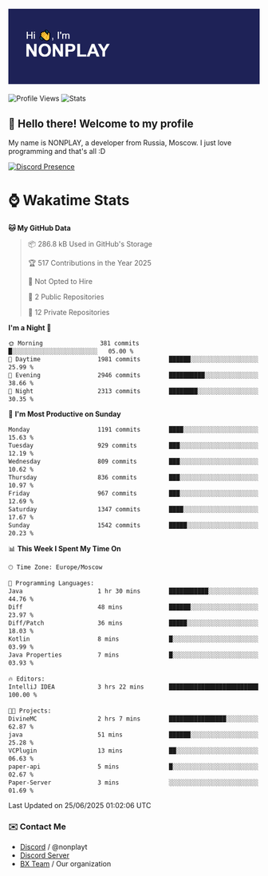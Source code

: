 ![Discord Presence](./header.png)
<br></br>
![Profile Views](https://komarev.com/ghpvc/?username=NONPLAYT&color=blue&style=for-the-badge)
![Stats](https://img.shields.io/badge/0%25-OPTIMIZED-orange?style=for-the-badge)


## :wave: Hello there! Welcome to my profile

My name is NONPLAY, a developer from Russia, Moscow. I just love programming and that's all :D

[![Discord Presence](https://lanyard.cnrad.dev/api/597087584090587177?showDisplayName=true)](https://discord.com/users/597087584090587177) 

# ⌚ Wakatime Stats

<!--START_SECTION:waka-->
**🐱 My GitHub Data** 

> 📦 286.8 kB Used in GitHub's Storage 
 > 
> 🏆 517 Contributions in the Year 2025
 > 
> 🚫 Not Opted to Hire
 > 
> 📜 2 Public Repositories 
 > 
> 🔑 12 Private Repositories 
 > 
**I'm a Night 🦉** 

```text
🌞 Morning                381 commits         █░░░░░░░░░░░░░░░░░░░░░░░░   05.00 % 
🌆 Daytime                1981 commits        ██████░░░░░░░░░░░░░░░░░░░   25.99 % 
🌃 Evening                2946 commits        ██████████░░░░░░░░░░░░░░░   38.66 % 
🌙 Night                  2313 commits        ████████░░░░░░░░░░░░░░░░░   30.35 % 
```
📅 **I'm Most Productive on Sunday** 

```text
Monday                   1191 commits        ████░░░░░░░░░░░░░░░░░░░░░   15.63 % 
Tuesday                  929 commits         ███░░░░░░░░░░░░░░░░░░░░░░   12.19 % 
Wednesday                809 commits         ███░░░░░░░░░░░░░░░░░░░░░░   10.62 % 
Thursday                 836 commits         ███░░░░░░░░░░░░░░░░░░░░░░   10.97 % 
Friday                   967 commits         ███░░░░░░░░░░░░░░░░░░░░░░   12.69 % 
Saturday                 1347 commits        ████░░░░░░░░░░░░░░░░░░░░░   17.67 % 
Sunday                   1542 commits        █████░░░░░░░░░░░░░░░░░░░░   20.23 % 
```


📊 **This Week I Spent My Time On** 

```text
🕑︎ Time Zone: Europe/Moscow

💬 Programming Languages: 
Java                     1 hr 30 mins        ███████████░░░░░░░░░░░░░░   44.76 % 
Diff                     48 mins             ██████░░░░░░░░░░░░░░░░░░░   23.97 % 
Diff/Patch               36 mins             █████░░░░░░░░░░░░░░░░░░░░   18.03 % 
Kotlin                   8 mins              █░░░░░░░░░░░░░░░░░░░░░░░░   03.99 % 
Java Properties          7 mins              █░░░░░░░░░░░░░░░░░░░░░░░░   03.93 % 

🔥 Editors: 
IntelliJ IDEA            3 hrs 22 mins       █████████████████████████   100.00 % 

🐱‍💻 Projects: 
DivineMC                 2 hrs 7 mins        ████████████████░░░░░░░░░   62.87 % 
java                     51 mins             ██████░░░░░░░░░░░░░░░░░░░   25.28 % 
VCPlugin                 13 mins             ██░░░░░░░░░░░░░░░░░░░░░░░   06.63 % 
paper-api                5 mins              █░░░░░░░░░░░░░░░░░░░░░░░░   02.67 % 
Paper-Server             3 mins              ░░░░░░░░░░░░░░░░░░░░░░░░░   01.69 % 
```


 Last Updated on 25/06/2025 01:02:06 UTC
<!--END_SECTION:waka-->

### ✉️ Contact Me

- [Discord](https://discord.com/users/597087584090587177) / @nonplayt
- [Discord Server](https://discord.gg/qNyybSSPm5)
- [BX Team](https://github.com/BX-Team) / Our organization
